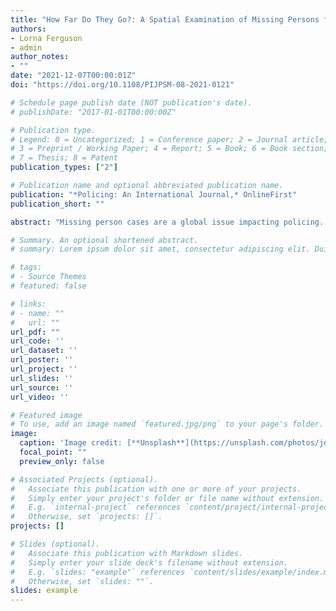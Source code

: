 ```yaml
---
title: "How Far Do They Go?: A Spatial Examination of Missing Persons from Hospitals"
authors:
- Lorna Ferguson
- admin
author_notes:
- ""
date: "2021-12-07T00:00:01Z"
doi: "https://doi.org/10.1108/PIJPSM-08-2021-0121"

# Schedule page publish date (NOT publication's date).
# publishDate: "2017-01-01T00:00:00Z"

# Publication type.
# Legend: 0 = Uncategorized; 1 = Conference paper; 2 = Journal article;
# 3 = Preprint / Working Paper; 4 = Report; 5 = Book; 6 = Book section;
# 7 = Thesis; 8 = Patent
publication_types: ["2"]

# Publication name and optional abbreviated publication name.
publication: "*Policing: An International Journal,* OnlineFirst"
publication_short: ""

abstract: "Missing person cases are a global issue impacting policing. Among these, those who abscond from hospitals are especially concerning because these reports require collaboration across services, often strain already limited police and hospital resources, and present an elevated level of possible harm due to the high prevalence of mental illness, disability, and/or addiction. Despite this, to date, there has been a lack of scholarly attention on this phenomenon from a policing perspective. The present study aims to fill this gap by exploring how far missing hospital patients travel and where they are commonly found. Using a sample of 731 closed case files (2014-2018) from one police service, we identify spatial behaviour patterns specific to this group of missing persons. Results suggest that most do not leave the hospital grounds or stay within a 5-kilometer radius. Others were found close to the hospital and within city limits and returned of their own volition. By identifying these spatial behaviour patterns associated with missing hospital patients, police can refine probable search areas, allocate resources more efficiently, find the missing faster, and develop better-informed responses and policies."

# Summary. An optional shortened abstract.
# summary: Lorem ipsum dolor sit amet, consectetur adipiscing elit. Duis posuere tellus ac convallis placerat. Proin tincidunt magna sed ex sollicitudin condimentum.

# tags:
# - Source Themes
# featured: false

# links:
# - name: ""
#   url: ""
url_pdf: "" 
url_code: ''
url_dataset: ''
url_poster: ''
url_project: ''
url_slides: ''
url_source: ''
url_video: ''

# Featured image
# To use, add an image named `featured.jpg/png` to your page's folder. 
image:
  caption: 'Image credit: [**Unsplash**](https://unsplash.com/photos/jdD8gXaTZsc)'
  focal_point: ""
  preview_only: false

# Associated Projects (optional).
#   Associate this publication with one or more of your projects.
#   Simply enter your project's folder or file name without extension.
#   E.g. `internal-project` references `content/project/internal-project/index.md`.
#   Otherwise, set `projects: []`.
projects: []

# Slides (optional).
#   Associate this publication with Markdown slides.
#   Simply enter your slide deck's filename without extension.
#   E.g. `slides: "example"` references `content/slides/example/index.md`.
#   Otherwise, set `slides: ""`.
slides: example
---
```

